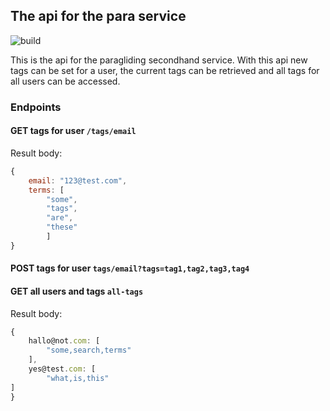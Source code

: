 ## The api for the para service

![build](https://travis-ci.org/yannick-cw/para-api.svg?branch=master)

This is the api for the paragliding secondhand service.
With this api new tags can be set for a user, the current tags can be retrieved and all
tags for all users can be accessed.

### Endpoints

#### GET tags for user `/tags/email`
Result body:
```javascript
{
    email: "123@test.com",
    terms: [
        "some",
        "tags",
        "are",
        "these"
        ]
}
```
#### POST tags for user `tags/email?tags=tag1,tag2,tag3,tag4`
#### GET all users and tags `all-tags`
Result body:
```javascript
{
    hallo@not.com: [
        "some,search,terms"
    ],
    yes@test.com: [
        "what,is,this"
]
}
```